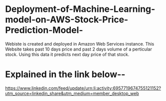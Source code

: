 # Deployment-of-Machine-Learning-model-on-AWS-Stock-Price-Prediction-Model-

Webiste is created and deployed in Amazon Web Services instance. This Website takes past 10 days price and past 2 days volume of a perticular stock.
Using this data it predicts next day price of that stock. 

# Explained in the link below--
https://www.linkedin.com/feed/update/urn:li:activity:6957719674755121152?utm_source=linkedin_share&utm_medium=member_desktop_web
